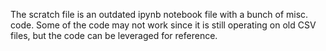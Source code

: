 The scratch file is an outdated ipynb notebook file with a bunch of misc. code. Some of the code may not work since it is still operating on old CSV files, but the code can be leveraged for reference.
